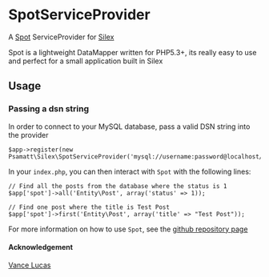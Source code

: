 # SpotServiceProvider

A [Spot](https://github.com/vlucas/Spot) ServiceProvider for [Silex](http://silex.sensiolabs.org)

Spot is a lightweight DataMapper written for PHP5.3+, its really easy to use and perfect for a small application built in Silex

## Usage

### Passing a dsn string

In order to connect to your MySQL database, pass a valid DSN string into the provider

    $app->register(new Psamatt\Silex\SpotServiceProvider('mysql://username:password@localhost/db_name'));
    
In your `index.php`, you can then interact with `Spot` with the following lines:

```
// Find all the posts from the database where the status is 1
$app['spot']->all('Entity\Post', array('status' => 1));
    
// Find one post where the title is Test Post
$app['spot']->first('Entity\Post', array('title' => "Test Post"));
```

For more information on how to use `Spot`, see the [github repository page](https://github.com/vlucas/Spot)

#### Acknowledgement

[Vance Lucas](https://github.com/vlucas)